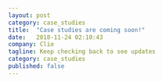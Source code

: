 ```yaml
---
layout: post
category: case_studies
title:  "Case studies are coming soon!"
date:   2018-11-24 02:10:43
company: Clio
tagline: Keep checking back to see updates
category: case_studies
published: false
---
```

